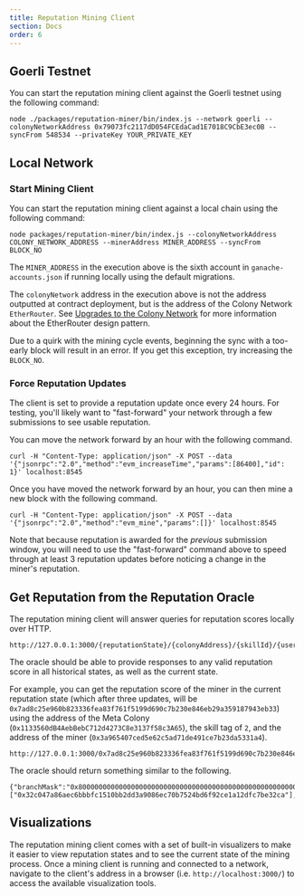 ```yaml
---
title: Reputation Mining Client
section: Docs
order: 6
---
```


## Goerli Testnet

You can start the reputation mining client against the Goerli testnet using the following command:

```
node ./packages/reputation-miner/bin/index.js --network goerli --colonyNetworkAddress 0x79073fc2117dD054FCEdaCad1E7018C9CbE3ec0B --syncFrom 548534 --privateKey YOUR_PRIVATE_KEY
```

## Local Network

### Start Mining Client

You can start the reputation mining client against a local chain using the following command:

```
node packages/reputation-miner/bin/index.js --colonyNetworkAddress COLONY_NETWORK_ADDRESS --minerAddress MINER_ADDRESS --syncFrom BLOCK_NO
```

The `MINER_ADDRESS` in the execution above is the sixth account in `ganache-accounts.json` if running locally using the default migrations.

The `colonyNetwork` address in the execution above is not the address outputted at contract deployment, but is the address of the Colony Network `EtherRouter`. See [Upgrades to the Colony Network](/colonynetwork/docs-the-delegate-proxy-pattern/) for more information about the EtherRouter design pattern.

Due to a quirk with the mining cycle events, beginning the sync with a too-early block will result in an error. If you get this exception, try increasing the `BLOCK_NO`.

### Force Reputation Updates

The client is set to provide a reputation update once every 24 hours. For testing, you'll likely want to "fast-forward" your network through a few submissions to see usable reputation.

You can move the network forward by an hour with the following command.

```
curl -H "Content-Type: application/json" -X POST --data '{"jsonrpc":"2.0","method":"evm_increaseTime","params":[86400],"id": 1}' localhost:8545
```

Once you have moved the network forward by an hour, you can then mine a new block with the following command.

```
curl -H "Content-Type: application/json" -X POST --data '{"jsonrpc":"2.0","method":"evm_mine","params":[]}' localhost:8545
```

Note that because reputation is awarded for the *previous* submission window, you will need to use the "fast-forward" command above to speed through at least 3 reputation updates before noticing a change in the miner's reputation.

## Get Reputation from the Reputation Oracle

The reputation mining client will answer queries for reputation scores locally over HTTP.

```
http://127.0.0.1:3000/{reputationState}/{colonyAddress}/{skillId}/{userAddress}
```

The oracle should be able to provide responses to any valid reputation score in all historical states, as well as the current state.

For example, you can get the reputation score of the miner in the current reputation state (which after three updates, will be `0x7ad8c25e960b823336fea83f761f5199d690c7b230e846eb29a359187943eb33`) using the address of the Meta Colony (`0x1133560dB4AebBebC712d4273C8e3137f58c3A65`), the skill tag of `2`, and the address of the miner (`0x3a965407ced5e62c5ad71de491ce7b23da5331a4`).

```
http://127.0.0.1:3000/0x7ad8c25e960b823336fea83f761f5199d690c7b230e846eb29a359187943eb33/0x1133560dB4AebBebC712d4273C8e3137f58c3A65/2/0x3a965407ced5e62c5ad71de491ce7b23da5331a4
```

The oracle should return something similar to the following.

```
{"branchMask":"0x8000000000000000000000000000000000000000000000000000000000000000","siblings":["0x32c047a86aec6bbbfc1510bb2dd3a9086ec70b7524bd6f92ce1a12dfc7be32ca"],"key":"0x1133560db4aebbebc712d4273c8e3137f58c3a6500000000000000000000000000000000000000000000000000000000000000023a965407ced5e62c5ad71de491ce7b23da5331a4","value":"0x0000000000000000000000000000000000000000000000410d586a20a4c000000000000000000000000000000000000000000000000000000000000000000003","reputationAmount":"0"}
```

## Visualizations

The reputation mining client comes with a set of built-in visualizers to make it easier to view reputation states and to see the current state of the mining process. Once a mining client is running and connected to a network, navigate to the client's address in a browser (i.e. `http://localhost:3000/`) to access the available visualization tools.
